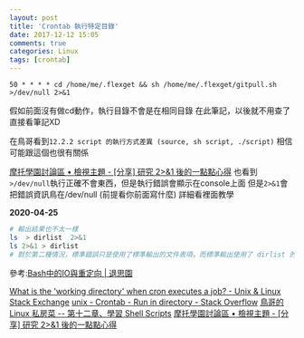 ```yaml
---
layout: post
title: 'Crontab 執行特定目錄'
date: 2017-12-12 15:05
comments: true
categories: Linux
tags: [crontab]
---
```

```crontab -l
50 * * * * cd /home/me/.flexget && sh /home/me/.flexget/gitpull.sh >/dev/null 2>&1
```
假如前面沒有做cd動作，執行目錄不會是在相同目錄
在此筆記，以後就不用查了
直接看筆記XD

<!--more-->


在鳥哥看到`12.2.2 script 的執行方式差異 (source, sh script, ./script)`
相信可能跟這個也很有關係

[摩托學園討論區 • 檢視主題 - [分享] 研究 2>&1 後的一點點心得](https://moto.debian.tw/viewtopic.php?f=11&t=17208)
也看到`>/dev/null`執行正確不會東西，但是執行錯誤會顯示在console上面
但是`2>&1`會把錯誤資訊鳥在/dev/null (前提看你前面寫什麼)
詳細看裡面教學

**2020-04-25**

```bash
# 輸出結果也不太一樣
ls  > dirlist  2>&1
ls 2>&1 > dirlist
# 對於第二種情況，標準錯誤只是使用了標準輸出的文件表項，而標準輸出使用了 dirlist 的文件表項。
```
參考:[Bash中的IO與重定向 | 退思園](https://gowa.club/Linux-Unix/Bash%E4%B8%AD%E7%9A%84IO%E4%B8%8E%E9%87%8D%E5%AE%9A%E5%90%91.html)

[What is the 'working directory' when cron executes a job? - Unix & Linux Stack Exchange](https://unix.stackexchange.com/questions/38951/what-is-the-working-directory-when-cron-executes-a-job)
[unix - Crontab - Run in directory - Stack Overflow](https://stackoverflow.com/questions/8899737/crontab-run-in-directory)
[鳥哥的 Linux 私房菜 -- 第十二章、學習 Shell Scripts](http://linux.vbird.org/linux_basic/0340bashshell-scripts.php#some_ex_run)
[摩托學園討論區 • 檢視主題 - [分享] 研究 2>&1 後的一點點心得](https://moto.debian.tw/viewtopic.php?f=11&t=17208)
